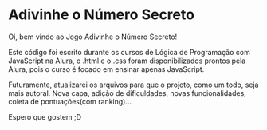 # Adivinhe o Número Secreto

Oi, bem vindo ao Jogo Adivinhe o Número Secreto!

Este código foi escrito durante os cursos de Lógica de Programação com JavaScript na Alura, o .html e o .css foram disponibilizados prontos pela Alura, pois o curso é focado em ensinar apenas JavaScript.

Futuramente, atualizarei os arquivos para que o projeto, como um todo, seja mais autoral. Nova capa, adição de dificuldades, novas funcionalidades, coleta de pontuações(com ranking)...

Espero que gostem ;D
